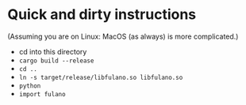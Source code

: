 # Quick and dirty instructions

(Assuming you are on Linux: MacOS (as always) is more complicated.)

+ cd into this directory
+ `cargo build --release`
+ `cd ..`
+ `ln -s target/release/libfulano.so libfulano.so`
+ `python`
+ `import fulano`
